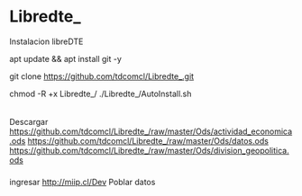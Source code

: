 # Libredte_
Instalacion libreDTE

apt update && apt install git -y 

git clone https://github.com/tdcomcl/Libredte_.git

chmod -R +x Libredte_/
./Libredte_/AutoInstall.sh

###### 
Descargar 
https://github.com/tdcomcl/Libredte_/raw/master/Ods/actividad_economica.ods
https://github.com/tdcomcl/Libredte_/raw/master/Ods/datos.ods
https://github.com/tdcomcl/Libredte_/raw/master/Ods/division_geopolitica.ods

###
ingresar http://miip.cl/Dev
Poblar datos 



